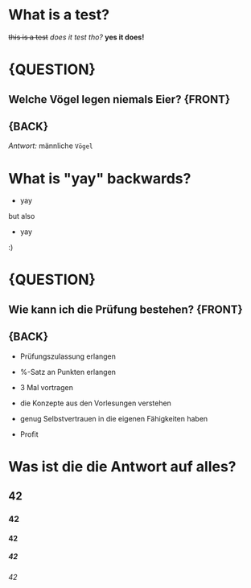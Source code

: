# What is a test?
~~this is a test~~
*does it test tho?*
**yes it does!**
  

# {QUESTION}
## Welche Vögel legen niemals Eier? {FRONT}

## {BACK}
*Antwort:*
männliche
```Vögel```

  

# What is "yay" backwards?

- yay

but also

- yay

:)

  

# {QUESTION}

## Wie kann ich die Prüfung bestehen? {FRONT}

## {BACK}

- Prüfungszulassung erlangen

- %-Satz an Punkten erlangen

- 3 Mal vortragen

- die Konzepte aus den Vorlesungen verstehen

- genug Selbstvertrauen in die eigenen Fähigkeiten haben

- Profit

  

# Was ist die die Antwort auf alles?
## 42
### 42
#### 42
##### 42
###### 42